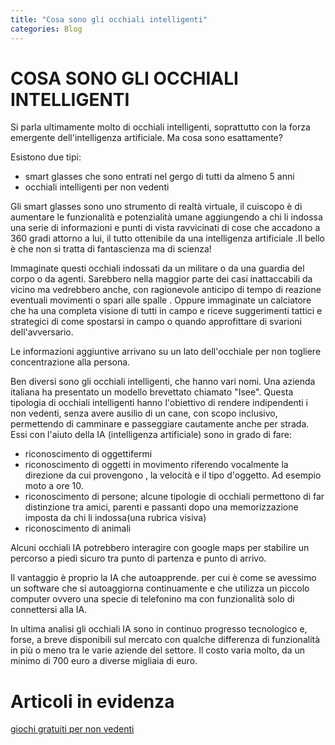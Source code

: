 ```yaml
---
title: "Cosa sono gli occhiali intelligenti"
categories: Blog
---
```


# **COSA SONO GLI OCCHIALI INTELLIGENTI**

Si parla ultimamente molto di occhiali intelligenti, soprattutto con la forza emergente dell'intelligenza artificiale. Ma cosa sono esattamente?

Esistono due tipi:

- smart glasses che sono entrati nel gergo di tutti da almeno 5 anni
- occhiali intelligenti per non vedenti

Gli smart glasses sono uno strumento di realtà virtuale, il cuiscopo è di aumentare le funzionalità e potenzialità umane aggiungendo a chi li indossa una serie di informazioni e punti di vista ravvicinati di cose che accadono a 360 gradi attorno a lui, il tutto ottenibile da una intelligenza artificiale .Il bello è che non si tratta di fantascienza ma di scienza!

Immaginate questi occhiali indossati da un militare o da una guardia del corpo o da agenti. Sarebbero nella maggior parte dei casi inattaccabili da vicino ma vedrebbero anche, con ragionevole anticipo di tempo di reazione eventuali movimenti o spari alle spalle . Oppure immaginate un calciatore che ha una completa visione di tutti in campo e riceve suggerimenti tattici e strategici di come spostarsi in campo o quando approfittare di svarioni dell'avversario.

Le informazioni aggiuntive arrivano su un lato dell'occhiale per non togliere concentrazione alla persona.

Ben diversi sono gli occhiali intelligenti, che hanno vari nomi. Una azienda italiana ha presentato un modello brevettato chiamato "Isee". Questa tipologia di occhiali intelligenti hanno l'obiettivo di rendere indipendenti i non vedenti, senza avere ausilio di un cane, con scopo inclusivo, permettendo di camminare e passeggiare cautamente anche per strada.
Essi con l'aiuto della IA (intelligenza artificiale) sono in grado di fare:

- riconoscimento di oggettifermi
- riconoscimento di oggetti in movimento riferendo vocalmente la direzione da cui provengono , la velocità e il tipo d'oggetto. Ad esempio moto a ore 10.
- riconoscimento di persone; alcune tipologie di occhiali permettono di far distinzione tra amici, parenti e passanti dopo una memorizzazione imposta da chi li indossa(una rubrica visiva)
- riconoscimento di animali

Alcuni occhiali IA potrebbero interagire con google maps per stabilire un percorso a piedi sicuro tra punto di partenza e punto di arrivo.

Il vantaggio è proprio la IA che autoapprende. per cui è come se avessimo un software che si autoaggiorna continuamente e che utilizza un piccolo computer ovvero una specie di telefonino ma con funzionalità solo di connettersi alla IA.

In ultima analisi gli occhiali IA sono in continuo progresso tecnologico e, forse, a breve disponibili sul mercato con qualche differenza di funzionalità in più o meno tra le varie aziende del settore. Il costo varia molto, da un minimo di 700 euro a diverse migliaia di euro.

# Articoli in evidenza 

[ giochi gratuiti per non vedenti](https://redyouman.github.io/2025/07/26/giochi-gratuiti.html)
